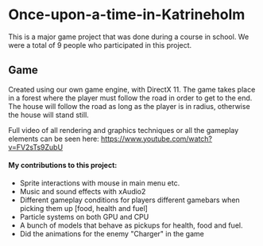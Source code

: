 # Once-upon-a-time-in-Katrineholm
This is a major game project that was done during a course in school. We were a total of 9 people who participated in this project.

## Game
Created using our own game engine, with DirectX 11. The game takes place in a forest where the player must follow the road in order to get to the end. The house will follow the road as long as the player is in radius, otherwise the house will stand still. 

Full video of all rendering and graphics techniques or all the gameplay elements can be seen here: https://www.youtube.com/watch?v=FV2sTs9ZubU

#### My contributions to this project:
- Sprite interactions with mouse in main menu etc. 
- Music and sound effects with xAudio2
- Different gameplay conditions for players different gamebars when picking them up [food, health and fuel]
- Particle systems on both GPU and CPU
- A bunch of models that behave as pickups for health, food and fuel. 
- Did the animations for the enemy "Charger" in the game
